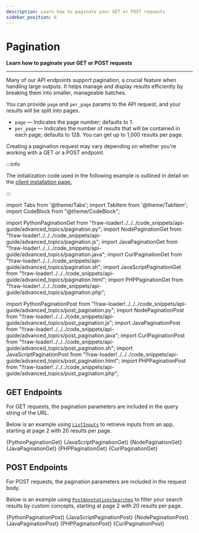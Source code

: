 ```yaml
---
description: Learn how to paginate your GET or POST requests
sidebar_position: 6
---
```


# Pagination

**Learn how to paginate your GET or POST requests**
<hr />

Many of our API endpoints support pagination, a crucial feature when handling large outputs. It helps manage and display results efficiently by breaking them into smaller, manageable batches.

You can provide `page` and `per_page` params to the API request, and your results will be split into pages. 

- `page` — Indicates the page number⁠; defaults to 1.
- `per_page` — Indicates the number of results that will be contained in each page; defaults to 128. You can get up to 1,000 results per page. 

Creating a pagination request may vary depending on whether you're working with a GET or a POST endpoint.

:::info

The initialization code used in the following example is outlined in detail on the [client installation page.](https://docs.clarifai.com/api-guide/api-overview/api-clients#client-installation-instructions)

:::


import Tabs from '@theme/Tabs';
import TabItem from '@theme/TabItem';
import CodeBlock from "@theme/CodeBlock";

import PythonPaginationGet from "!!raw-loader!../../../code_snippets/api-guide/advanced_topics/pagination.py";
import NodePaginationGet from "!!raw-loader!../../../code_snippets/api-guide/advanced_topics/pagination.js";
import JavaPaginationGet from "!!raw-loader!../../../code_snippets/api-guide/advanced_topics/pagination.java";
import CurlPaginationGet from "!!raw-loader!../../../code_snippets/api-guide/advanced_topics/pagination.sh";
import JavaScriptPaginationGet from "!!raw-loader!../../../code_snippets/api-guide/advanced_topics/pagination.html";
import PHPPaginationGet from "!!raw-loader!../../../code_snippets/api-guide/advanced_topics/pagination.php";

import PythonPaginationPost from "!!raw-loader!../../../code_snippets/api-guide/advanced_topics/post_pagination.py";
import NodePaginationPost from "!!raw-loader!../../../code_snippets/api-guide/advanced_topics/post_pagination.js";
import JavaPaginationPost from "!!raw-loader!../../../code_snippets/api-guide/advanced_topics/post_pagination.java";
import CurlPaginationPost from "!!raw-loader!../../../code_snippets/api-guide/advanced_topics/post_pagination.sh";
import JavaScriptPaginationPost from "!!raw-loader!../../../code_snippets/api-guide/advanced_topics/post_pagination.html";
import PHPPaginationPost from "!!raw-loader!../../../code_snippets/api-guide/advanced_topics/post_pagination.php";

## GET Endpoints

For GET requests, the pagination parameters are included in the query string of the URL.

Below is an example using [`ListInputs`](https://docs.clarifai.com/api-guide/data/create-get-update-delete#list-all-inputs) to retrieve inputs from an app, starting at page 2 with 20 results per page.

<Tabs>

<TabItem value="python" label="Python (gRPC)">
    <CodeBlock className="language-python">{PythonPaginationGet}</CodeBlock>
</TabItem>

<TabItem value="js_rest" label="JavaScript (REST)">
 <CodeBlock className="language-javascript">{JavaScriptPaginationGet}</CodeBlock>
</TabItem>

<TabItem value="nodejs" label="NodeJS (gRPC)">
    <CodeBlock className="language-javascript">{NodePaginationGet}</CodeBlock>
</TabItem>

<TabItem value="java" label="Java (gRPC)">
    <CodeBlock className="language-java">{JavaPaginationGet}</CodeBlock>
</TabItem>

<TabItem value="php" label="PHP (gRPC)">
    <CodeBlock className="language-php">{PHPPaginationGet}</CodeBlock>
</TabItem>

<TabItem value="curl" label="cURL">
    <CodeBlock className="language-bash">{CurlPaginationGet}</CodeBlock>
</TabItem>

</Tabs>

## POST Endpoints

For POST requests, the pagination parameters are included in the request body.

Below is an example using [`PostAnnotationsSearches`](https://docs.clarifai.com/api-guide/search/filter#by-custom-concepts) to filter your search results by custom concepts, starting at page 2 with 20 results per page.

<Tabs>

<TabItem value="python" label="Python (gRPC)">
    <CodeBlock className="language-python">{PythonPaginationPost}</CodeBlock>
</TabItem>

<TabItem value="js_rest" label="JavaScript (REST)">
 <CodeBlock className="language-javascript">{JavaScriptPaginationPost}</CodeBlock>
</TabItem>

<TabItem value="nodejs" label="NodeJS (gRPC)">
    <CodeBlock className="language-javascript">{NodePaginationPost}</CodeBlock>
</TabItem>

<TabItem value="java" label="Java (gRPC)">
    <CodeBlock className="language-java">{JavaPaginationPost}</CodeBlock>
</TabItem>

<TabItem value="php" label="PHP (gRPC)">
    <CodeBlock className="language-php">{PHPPaginationPost}</CodeBlock>
</TabItem>

<TabItem value="curl" label="cURL">
    <CodeBlock className="language-bash">{CurlPaginationPost}</CodeBlock>
</TabItem>

</Tabs>
